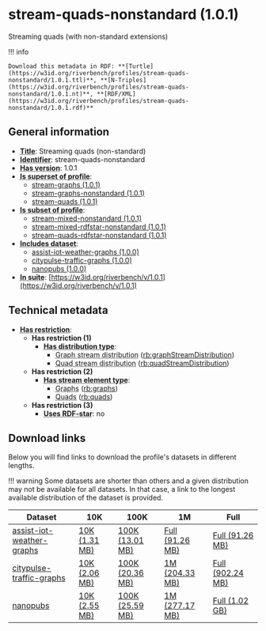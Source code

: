 # stream-quads-nonstandard (1.0.1)

Streaming quads (with non-standard extensions)

!!! info

    Download this metadata in RDF: **[Turtle](https://w3id.org/riverbench/profiles/stream-quads-nonstandard/1.0.1.ttl)**, **[N-Triples](https://w3id.org/riverbench/profiles/stream-quads-nonstandard/1.0.1.nt)**, **[RDF/XML](https://w3id.org/riverbench/profiles/stream-quads-nonstandard/1.0.1.rdf)**



## General information

- **<abbr title="A name given to the resource.">Title</abbr>**: Streaming quads (non-standard)
- **<abbr title="An unambiguous reference to the resource within a given context.">Identifier</abbr>**: stream-quads-nonstandard
- **<abbr title="Version tag of an artifact">Has version</abbr>**: 1.0.1
- **<abbr title="Indicates that this profile contains all datasets of the other profile">Is superset of profile</abbr>**: 
    - [stream-graphs (1.0.1)](https://w3id.org/riverbench/profiles/stream-graphs/1.0.1)
    - [stream-graphs-nonstandard (1.0.1)](https://w3id.org/riverbench/profiles/stream-graphs-nonstandard/1.0.1)
    - [stream-quads (1.0.1)](https://w3id.org/riverbench/profiles/stream-quads/1.0.1)
- **<abbr title="Indicates that this profile's datasets are all in the other profile">Is subset of profile</abbr>**: 
    - [stream-mixed-nonstandard (1.0.1)](https://w3id.org/riverbench/profiles/stream-mixed-nonstandard/1.0.1)
    - [stream-mixed-rdfstar-nonstandard (1.0.1)](https://w3id.org/riverbench/profiles/stream-mixed-rdfstar-nonstandard/1.0.1)
    - [stream-quads-rdfstar-nonstandard (1.0.1)](https://w3id.org/riverbench/profiles/stream-quads-rdfstar-nonstandard/1.0.1)
- **<abbr title="Indicates which datasets are included in the profile">Includes dataset</abbr>**: 
    - [assist-iot-weather-graphs (1.0.0)](https://w3id.org/riverbench/datasets/assist-iot-weather-graphs/1.0.0)
    - [citypulse-traffic-graphs (1.0.0)](https://w3id.org/riverbench/datasets/citypulse-traffic-graphs/1.0.0)
    - [nanopubs (1.0.0)](https://w3id.org/riverbench/datasets/nanopubs/1.0.0)
- **<abbr title="Indicates the benchmark suite to which a dataset or profile belongs">In suite</abbr>**: [https://w3id.org/riverbench/v/1.0.1](https://w3id.org/riverbench/v/1.0.1)

## Technical metadata

- **<abbr title="Has profile restriction. The restrictions are joined with the AND operator.">Has restriction</abbr>**: 
    - **Has restriction (1)**    
        - **<abbr title="Indicates the type of RiverBench dataset distribution">Has distribution type</abbr>**:     
            - <abbr title="The dataset is distributed as a stream of named RDF graphs.">Graph stream distribution</abbr> ([rb:graphStreamDistribution](https://w3id.org/riverbench/schema/metadata#graphStreamDistribution))
            - <abbr title="The dataset is distributed as a stream of RDF quads.">Quad stream distribution</abbr> ([rb:quadStreamDistribution](https://w3id.org/riverbench/schema/metadata#quadStreamDistribution))
    - **Has restriction (2)**    
        - **<abbr title="Indicates the type of contents of each stream element">Has stream element type</abbr>**:     
            - <abbr title="Graph streams are a special case of quad streams, where each element contains exactly one named RDF graph.">Graphs</abbr> ([rb:graphs](https://w3id.org/riverbench/schema/metadata#graphs))
            - <abbr title="Quad streams consist of elements, where each element is an RDF dataset.">Quads</abbr> ([rb:quads](https://w3id.org/riverbench/schema/metadata#quads))
    - **Has restriction (3)**    
        - **<abbr title="Whether the dataset uses RDF-star features.">Uses RDF-star</abbr>**: no


## Download links

Below you will find links to download the profile's datasets in different lengths.

!!! warning
    Some datasets are shorter than others and a given distribution may not be available for all datasets.
    In that case, a link to the longest available distribution of the dataset is provided.

Dataset | 10K | 100K | 1M | Full
--- | --- | --- | --- | ---
[assist-iot-weather-graphs](https://w3id.org/riverbench/datasets/assist-iot-weather-graphs/1.0.0) | [10K (1.31 MB)](https://w3id.org/riverbench/datasets/assist-iot-weather-graphs/1.0.0/files/stream_10K.tar.gz) | [100K (13.01 MB)](https://w3id.org/riverbench/datasets/assist-iot-weather-graphs/1.0.0/files/stream_100K.tar.gz) | [Full (91.26 MB)](https://w3id.org/riverbench/datasets/assist-iot-weather-graphs/1.0.0/files/stream_full.tar.gz) | [Full (91.26 MB)](https://w3id.org/riverbench/datasets/assist-iot-weather-graphs/1.0.0/files/stream_full.tar.gz)
[citypulse-traffic-graphs](https://w3id.org/riverbench/datasets/citypulse-traffic-graphs/1.0.0) | [10K (2.06 MB)](https://w3id.org/riverbench/datasets/citypulse-traffic-graphs/1.0.0/files/stream_10K.tar.gz) | [100K (20.36 MB)](https://w3id.org/riverbench/datasets/citypulse-traffic-graphs/1.0.0/files/stream_100K.tar.gz) | [1M (204.33 MB)](https://w3id.org/riverbench/datasets/citypulse-traffic-graphs/1.0.0/files/stream_1M.tar.gz) | [Full (902.24 MB)](https://w3id.org/riverbench/datasets/citypulse-traffic-graphs/1.0.0/files/stream_full.tar.gz)
[nanopubs](https://w3id.org/riverbench/datasets/nanopubs/1.0.0) | [10K (2.55 MB)](https://w3id.org/riverbench/datasets/nanopubs/1.0.0/files/stream_10K.tar.gz) | [100K (25.59 MB)](https://w3id.org/riverbench/datasets/nanopubs/1.0.0/files/stream_100K.tar.gz) | [1M (277.17 MB)](https://w3id.org/riverbench/datasets/nanopubs/1.0.0/files/stream_1M.tar.gz) | [Full (1.02 GB)](https://w3id.org/riverbench/datasets/nanopubs/1.0.0/files/stream_full.tar.gz)